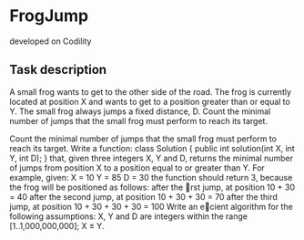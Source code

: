 # FrogJump
developed on Codility

## Task description
A small frog wants to get to the other side of the road. The frog is
currently located at position X and wants to get to a position greater than
or equal to Y. The small frog always jumps a fixed distance, D.
Count the minimal number of jumps that the small frog must perform to
reach its target.

Count the minimal number of jumps that the small frog must perform to
reach its target.
Write a function:
class Solution { public int solution(int X, int Y, int
D); }
that, given three integers X, Y and D, returns the minimal number of
jumps from position X to a position equal to or greater than Y.
For example, given:
X = 10
Y = 85
D = 30
the function should return 3, because the frog will be positioned as
follows:
after the 􀀧rst jump, at position 10 + 30 = 40
after the second jump, at position 10 + 30 + 30 = 70
after the third jump, at position 10 + 30 + 30 + 30 = 100
Write an e􀀕cient algorithm for the following assumptions:
X, Y and D are integers within the range
[1..1,000,000,000];
X ≤ Y.
